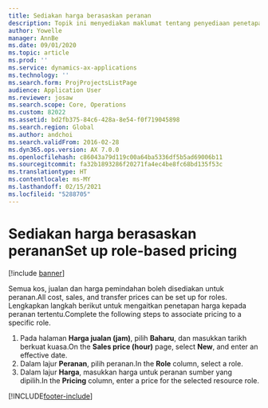 ```yaml
---
title: Sediakan harga berasaskan peranan
description: Topik ini menyediakan maklumat tentang penyediaan penetapan harga untuk peranan tertentu.
author: Yowelle
manager: AnnBe
ms.date: 09/01/2020
ms.topic: article
ms.prod: ''
ms.service: dynamics-ax-applications
ms.technology: ''
ms.search.form: ProjProjectsListPage
audience: Application User
ms.reviewer: josaw
ms.search.scope: Core, Operations
ms.custom: 82022
ms.assetid: bd2fb375-84c6-428a-8e54-f0f719045898
ms.search.region: Global
ms.author: andchoi
ms.search.validFrom: 2016-02-28
ms.dyn365.ops.version: AX 7.0.0
ms.openlocfilehash: c86043a79d119c00a64ba5336df5b5ad69006b11
ms.sourcegitcommit: fa32b1893286f20271fa4ec4be8fc68bd135f53c
ms.translationtype: HT
ms.contentlocale: ms-MY
ms.lasthandoff: 02/15/2021
ms.locfileid: "5288705"
---
```

# <a name="set-up-role-based-pricing"></a><span data-ttu-id="78ca4-103">Sediakan harga berasaskan peranan</span><span class="sxs-lookup"><span data-stu-id="78ca4-103">Set up role-based pricing</span></span>

[!include [banner](../includes/banner.md)]

<span data-ttu-id="78ca4-104">Semua kos, jualan dan harga pemindahan boleh disediakan untuk peranan.</span><span class="sxs-lookup"><span data-stu-id="78ca4-104">All cost, sales, and transfer prices can be set up for roles.</span></span> <span data-ttu-id="78ca4-105">Lengkapkan langkah berikut untuk mengaitkan penetapan harga kepada peranan tertentu.</span><span class="sxs-lookup"><span data-stu-id="78ca4-105">Complete the following steps to associate pricing to a specific role.</span></span>

1. <span data-ttu-id="78ca4-106">Pada halaman **Harga jualan (jam)**, pilih **Baharu**, dan masukkan tarikh berkuat kuasa.</span><span class="sxs-lookup"><span data-stu-id="78ca4-106">On the **Sales price (hour)** page, select **New**, and enter an effective date.</span></span>
2. <span data-ttu-id="78ca4-107">Dalam lajur **Peranan**, pilih peranan.</span><span class="sxs-lookup"><span data-stu-id="78ca4-107">In the **Role** column, select a role.</span></span>
3. <span data-ttu-id="78ca4-108">Dalam lajur **Harga**, masukkan harga untuk peranan sumber yang dipilih.</span><span class="sxs-lookup"><span data-stu-id="78ca4-108">In the **Pricing** column, enter a price for the selected resource role.</span></span>


[!INCLUDE[footer-include](../includes/footer-banner.md)]
